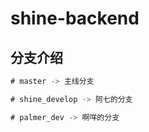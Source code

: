 # shine-backend

## 分支介绍
``` javascript
# master -> 主线分支

# shine_develop -> 阿七的分支

# palmer_dev -> 啊咩的分支
```